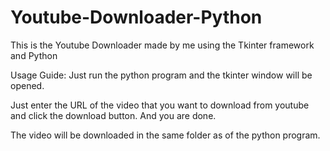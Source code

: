 # Youtube-Downloader-Python
This is the Youtube Downloader made by me using the Tkinter framework and Python

Usage Guide:
  Just run the python program and the tkinter window will be opened.
  
  Just enter the URL of the video that you want to download from youtube and click the download button.
  And you are done.
  
  The video will be downloaded in the same folder as of the python program.
